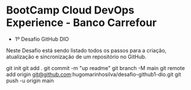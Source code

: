 # BootCamp Cloud DevOps Experience - Banco Carrefour

- 1º Desafio GitHub DIO

Neste Desafio está sendo listado todos os passos para a criação, atualização e sincronização de um repositório no GitHub.

git init
git add .
git commit -m "up readme"
git branch -M main
git remote add origin git@github.com:hugomarinhosilva/desafio-github1-dio.git
git push -u origin main
